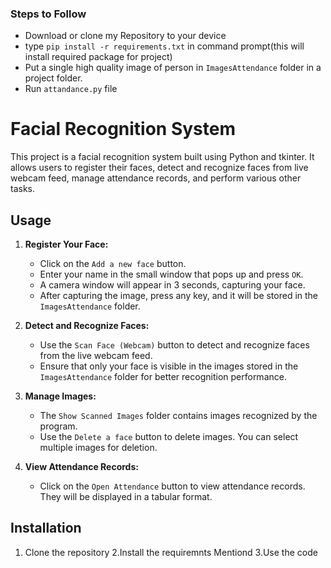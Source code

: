 
### Steps to Follow
- Download or clone my Repository to your device
- type `pip install -r requirements.txt` in command prompt(this will install required package for project)
- Put a single high quality image of person in `ImagesAttendance` folder in a project folder.
- Run `attandance.py` file

# Facial Recognition System

This project is a facial recognition system built using Python and tkinter. 
It allows users to register their faces, detect and recognize faces from live webcam feed, manage attendance records, and perform various other tasks.

## Usage

1. **Register Your Face:**
   - Click on the `Add a new face` button.
   - Enter your name in the small window that pops up and press `OK`.
   - A camera window will appear in 3 seconds, capturing your face.
   - After capturing the image, press any key, and it will be stored in the `ImagesAttendance` folder.

2. **Detect and Recognize Faces:**
   - Use the `Scan Face (Webcam)` button to detect and recognize faces from the live webcam feed.
   - Ensure that only your face is visible in the images stored in the `ImagesAttendance` folder for better recognition performance.

3. **Manage Images:**
   - The `Show Scanned Images` folder contains images recognized by the program.
   - Use the `Delete a face` button to delete images. You can select multiple images for deletion.

4. **View Attendance Records:**
   - Click on the `Open Attendance` button to view attendance records. They will be displayed in a tabular format.

## Installation

1. Clone the repository
2.Install the requiremnts Mentiond
3.Use the code
